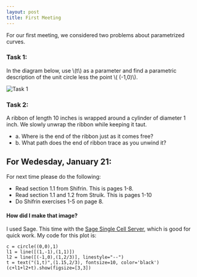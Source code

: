 ```yaml
---
layout: post
title: First Meeting
---
```


For our first meeting, we considered two problems about parametrized curves.

### Task 1:

In the diagram below, use \\(t\\) as a parameter and find a parametric description
of the unit circle less the point \\( (-1,0)\\).

![Task 1]({{site.baseurl}}/images/task1.png)

### Task 2:

A ribbon of length 10 inches is wrapped around a cylinder of diameter 1 inch. We
slowly unwrap the ribbon while keeping it taut.

* a. Where is the end of the ribbon just as it comes free?
* b. What path does the end of ribbon trace as you unwind it?


## For Wedesday, January 21:

For next time please do the following:

+ Read section 1.1 from Shifrin. This is pages 1-8.
+ Read section 1.1 and 1.2 from Struik. This is pages 1-10
+ Do Shifrin exercises 1-5 on page 8.


#### How did I make that image?

I used Sage. This time with the [Sage Single Cell Server](http://sagecell.sagemath.org/),
which is good for quick work. My code for this plot is:

    c = circle((0,0),1)
    l1 = line([(1,-1),(1,1)])
    l2 = line([(-1,0),(1,2/3)], linestyle="--")
    t = text("(1,t)",(1.15,2/3), fontsize=10, color='black')
    (c+l1+l2+t).show(figsize=[3,3])
